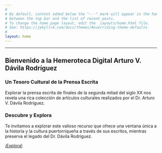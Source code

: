 ```yaml
---
#
# By default, content added below the "---" mark will appear in the home page
# between the top bar and the list of recent posts.
# To change the home page layout, edit the _layouts/home.html file.
# See: https://jekyllrb.com/docs/themes/#overriding-theme-defaults
#
layout: home
---
```


---
## Bienvenido a la Hemeroteca Digital Arturo V. Dávila Rodríguez

### Un Tesoro Cultural de la Prensa Escrita
Explorar la prensa escrita de finales de la segunda mitad del siglo XX nos revela una rica colección de artículos culturales realizados por el Dr. Arturo V. Dávila Rodríguez. 

### Descubre y Explora
Te invitamos a explorar este valioso recurso que ofrece una ventana única a la historia y la cultura puertorriqueña a través de sus escritos, mientras preserva el legado del Dr. Dávila Rodríguez.

<div class="text-center"><a class="action-button btn" href="https://github.com/minicomp/wax-facets/" target="_blank" role="button">¡Explora!</a></div>
